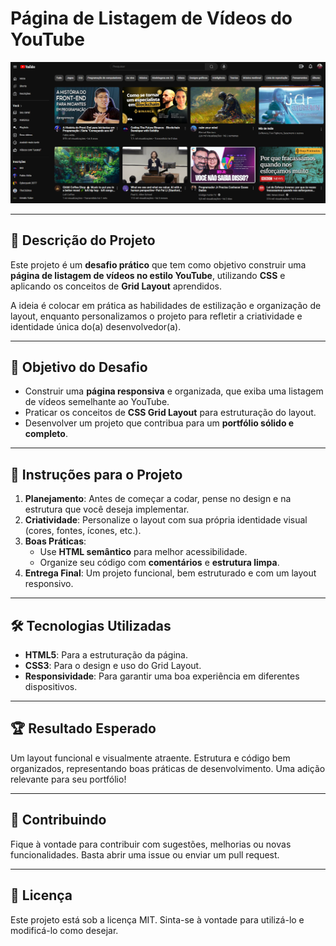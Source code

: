 # Página de Listagem de Vídeos do YouTube

![image](https://github.com/Douglas-Rodrigues1988/dio-projects-and-coding-challenges/blob/main/formacao-css-web-developer/desafio-de-projeto/reproduzindo-a-listagem-do-youtube-com-grid-layout-no-css/assets/images/reproduzindo-listagem-youtube.PNG)

---

## 📝 Descrição do Projeto

Este projeto é um **desafio prático** que tem como objetivo construir uma **página de listagem de vídeos no estilo YouTube**, utilizando **CSS** e aplicando os conceitos de **Grid Layout** aprendidos. 

A ideia é colocar em prática as habilidades de estilização e organização de layout, enquanto personalizamos o projeto para refletir a criatividade e identidade única do(a) desenvolvedor(a).

---

## 🎯 Objetivo do Desafio

- Construir uma **página responsiva** e organizada, que exiba uma listagem de vídeos semelhante ao YouTube.
- Praticar os conceitos de **CSS Grid Layout** para estruturação do layout.
- Desenvolver um projeto que contribua para um **portfólio sólido e completo**.

---

## 🚀 Instruções para o Projeto

1. **Planejamento**: Antes de começar a codar, pense no design e na estrutura que você deseja implementar.
2. **Criatividade**: Personalize o layout com sua própria identidade visual (cores, fontes, ícones, etc.).
3. **Boas Práticas**:
   - Use **HTML semântico** para melhor acessibilidade.
   - Organize seu código com **comentários** e **estrutura limpa**.
4. **Entrega Final**: Um projeto funcional, bem estruturado e com um layout responsivo.

---

## 🛠️ Tecnologias Utilizadas

- **HTML5**: Para a estruturação da página.
- **CSS3**: Para o design e uso do Grid Layout.
- **Responsividade**: Para garantir uma boa experiência em diferentes dispositivos.

---

## 🏆 Resultado Esperado
Um layout funcional e visualmente atraente.
Estrutura e código bem organizados, representando boas práticas de desenvolvimento.
Uma adição relevante para seu portfólio!

---

## 🤝 Contribuindo
Fique à vontade para contribuir com sugestões, melhorias ou novas funcionalidades. Basta abrir uma issue ou enviar um pull request.

---

## 📄 Licença
Este projeto está sob a licença MIT. Sinta-se à vontade para utilizá-lo e modificá-lo como desejar.
